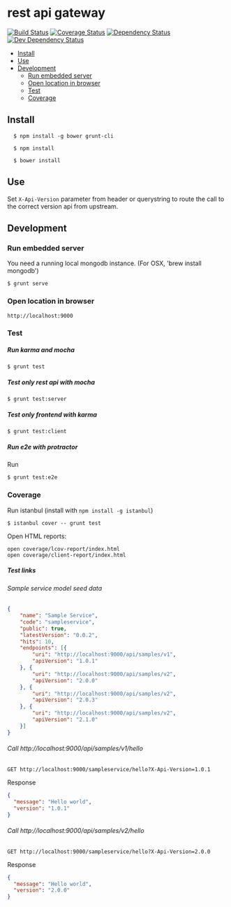 # rest api gateway

[![Build Status][travis-image]][travis-url]
[![Coverage Status][coveralls-image]][coveralls-url]
[![Dependency Status][dep-image]][dep-url]
[![Dev Dependency Status][dev-dep-image]][dev-dep-url]

[travis-image]: https://travis-ci.org/iromu/api-gateway.svg?branch=develop
[travis-url]: https://travis-ci.org/iromu/api-gateway

[dep-image]: https://david-dm.org/iromu/api-gateway.svg
[dep-url]: https://david-dm.org/iromu/api-gateway#info=dependencies&view=table

[dev-dep-image]: https://david-dm.org/iromu/api-gateway/dev-status.svg
[dev-dep-url]: https://david-dm.org/iromu/api-gateway#info=devDependencies&view=table

[coveralls-image]: https://coveralls.io/repos/iromu/api-gateway/badge.svg?branch=develop&service=github
[coveralls-url]: https://coveralls.io/github/iromu/api-gateway?branch=develop

<!-- START doctoc generated TOC please keep comment here to allow auto update -->
<!-- DON'T EDIT THIS SECTION, INSTEAD RE-RUN doctoc TO UPDATE -->


- [Install](#install)
- [Use](#use)
- [Development](#development)
  - [Run embedded server](#run-embedded-server)
  - [Open location in browser](#open-location-in-browser)
  - [Test](#test)
  - [Coverage](#coverage)

<!-- END doctoc generated TOC please keep comment here to allow auto update -->


## Install
  
      $ npm install -g bower grunt-cli
    
      $ npm install
    
      $ bower install
      

## Use

Set `X-Api-Version` parameter from header or querystring to route the call to the correct version api from upstream.    
      
## Development
            
      
### Run embedded server

You need a running local mongodb instance. (For OSX, 'brew install mongodb')

    $ grunt serve
  
### Open location in browser

    http://localhost:9000
      

### Test

##### Run karma and mocha

    $ grunt test
    
##### Test only rest api with mocha

    $ grunt test:server
    
##### Test only frontend with karma

    $ grunt test:client
    
##### Run e2e with protractor
    
Run    

    $ grunt test:e2e
         

### Coverage

Run istanbul (install with `npm install -g istanbul`)

    $ istanbul cover -- grunt test   


Open HTML reports:

    open coverage/lcov-report/index.html
    open coverage/client-report/index.html



##### Test links



###### Sample service model seed data

```json
{
    "name": "Sample Service",
    "code": "sampleservice",
    "public": true,
    "latestVersion": "0.0.2",
    "hits": 10,
    "endpoints": [{
        "uri": "http://localhost:9000/api/samples/v1",
        "apiVersion": "1.0.1"
    }, {
        "uri": "http://localhost:9000/api/samples/v2",
        "apiVersion": "2.0.0"
    }, {
        "uri": "http://localhost:9000/api/samples/v2",
        "apiVersion": "2.0.3"
    }, {
        "uri": "http://localhost:9000/api/samples/v2",
        "apiVersion": "2.1.0"
    }]
}
```

###### Call http://localhost:9000/api/samples/v1/hello
 
    GET http://localhost:9000/sampleservice/hello?X-Api-Version=1.0.1

Response

```json
{
  "message": "Hello world",
  "version": "1.0.1"
}
```

###### Call http://localhost:9000/api/samples/v2/hello
 
    GET http://localhost:9000/sampleservice/hello?X-Api-Version=2.0.0

Response

```json
{
  "message": "Hello world",
  "version": "2.0.0"
}
```
